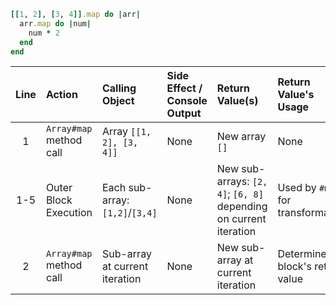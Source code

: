 ```ruby
[[1, 2], [3, 4]].map do |arr|
  arr.map do |num|
    num * 2
  end
end
```

| **Line** | **Action**              | **Calling Object**              | **Side Effect / Console Output** | **Return Value(s)**                                               | **Return Value's Usage**          |
| :---:    | :---------              | :---------                      | :------------------------------- | :------------------                                               | :-----------------------          |
| 1        | `Array#map` method call | Array `[[1, 2], [3, 4]]`        | None                             | New array `[]`                                                    | None                              |
| 1-5      | Outer Block Execution   | Each sub-array: `[1,2]`/`[3,4]` | None                             | New sub-arrays: `[2, 4]`; `[6, 8]` depending on current iteration | Used by `#map` for transformation |
| 2        | `Array#map` method call | Sub-array at current iteration  | None                             | New sub-array at current iteration                                | Determine block's return value    |


